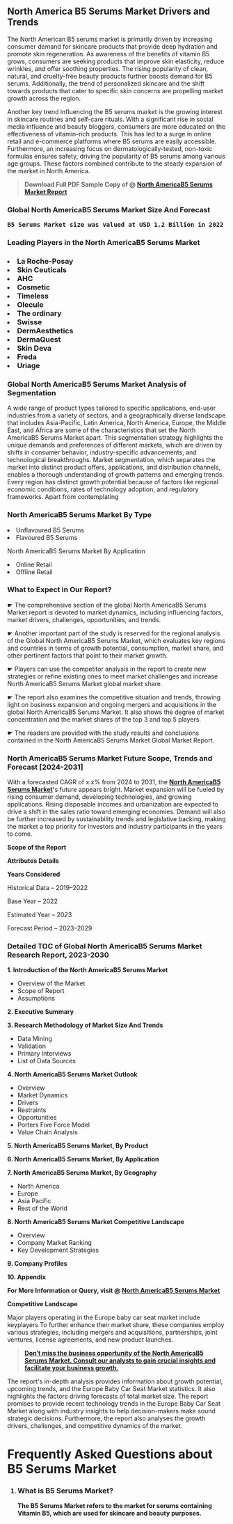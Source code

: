 <p> <h2>North America B5 Serums Market Drivers and Trends</h2><p>The North American B5 serums market is primarily driven by increasing consumer demand for skincare products that provide deep hydration and promote skin regeneration. As awareness of the benefits of vitamin B5 grows, consumers are seeking products that improve skin elasticity, reduce wrinkles, and offer soothing properties. The rising popularity of clean, natural, and cruelty-free beauty products further boosts demand for B5 serums. Additionally, the trend of personalized skincare and the shift towards products that cater to specific skin concerns are propelling market growth across the region.</p><p>Another key trend influencing the B5 serums market is the growing interest in skincare routines and self-care rituals. With a significant rise in social media influence and beauty bloggers, consumers are more educated on the effectiveness of vitamin-rich products. This has led to a surge in online retail and e-commerce platforms where B5 serums are easily accessible. Furthermore, an increasing focus on dermatologically-tested, non-toxic formulas ensures safety, driving the popularity of B5 serums among various age groups. These factors combined contribute to the steady expansion of the market in North America.</p></p><blockquote id="" class=""><strong>Download Full PDF Sample Copy of @&nbsp;<a href="https://www.verifiedmarketreports.com/download-sample/?rid=797162&utm_source=GitHub-Jan&utm_medium=285" target="_blank">North AmericaB5 Serums Market Report</a>&nbsp;&nbsp;</strong></blockquote><h3 id="" class=""><strong>Global&nbsp;North AmericaB5 Serums Market Size And Forecast</strong></h3><pre class="reader-text-block__code-block"><strong>B5 Serums Market size was valued at USD 1.2 Billion in 2022 and is projected to reach USD 2.5 Billion by 2030, growing at a CAGR of 10.5% from 2024 to 2030.</strong></pre><h3 id="" class="">Leading Players in the&nbsp;North AmericaB5 Serums Market</h3><h3 class=""></Li><Li>La Roche-Posay</Li><Li> Skin Ceuticals</Li><Li> AHC</Li><Li> Cosmetic</Li><Li> Timeless</Li><Li> Olecule</Li><Li> The ordinary</Li><Li> Swisse</Li><Li> DermAesthetics</Li><Li> DermaQuest</Li><Li> Skin Deva</Li><Li> Freda</Li><Li> Uriage</h3><h3 id="" class="">Global&nbsp;North AmericaB5 Serums Market Analysis of Segmentation</h3><p id="" class="">A wide range of product types tailored to specific applications, end-user industries from a variety of sectors, and a geographically diverse landscape that includes Asia-Pacific, Latin America, North America, Europe, the Middle East, and Africa are some of the characteristics that set the North AmericaB5 Serums Market apart. This segmentation strategy highlights the unique demands and preferences of different markets, which are driven by shifts in consumer behavior, industry-specific advancements, and technological breakthroughs. Market segmentation, which separates the market into distinct product offers, applications, and distribution channels, enables a thorough understanding of growth patterns and emerging trends. Every region has distinct growth potential because of factors like regional economic conditions, rates of technology adoption, and regulatory frameworks. Apart from contemplating</p><h3 id="" class="">North AmericaB5 Serums Market&nbsp;By Type</h3><p></Li><Li>Unflavoured B5 Serums</Li><Li> Flavoured B5 Serums</p><div class="" data-test-id=""><p>North AmericaB5 Serums Market&nbsp;By Application</p></div><p class=""></Li><Li>Online Retail</Li><Li> Offline Retail</p><div class="" data-test-id=""><h3><span class="">What to Expect in Our Report?</span></h3></div><div class="" data-test-id=""><p><span class="">☛ The comprehensive section of the global North AmericaB5 Serums Market report is devoted to market dynamics, including influencing factors, market drivers, challenges, opportunities, and trends.</span></p></div><div class="" data-test-id=""><p><span class="">☛ Another important part of the study is reserved for the regional analysis of the Global North AmericaB5 Serums Market, which evaluates key regions and countries in terms of growth potential, consumption, market share, and other pertinent factors that point to their market growth.</span></p></div><div class="" data-test-id=""><p><span class="">☛ Players can use the competitor analysis in the report to create new strategies or refine existing ones to meet market challenges and increase North AmericaB5 Serums Market global market share.</span></p></div><div class="" data-test-id=""><p><span class="">☛ The report also examines the competitive situation and trends, throwing light on business expansion and ongoing mergers and acquisitions in the global North AmericaB5 Serums Market. It also shows the degree of market concentration and the market shares of the top 3 and top 5 players.</span></p></div><div class="" data-test-id=""><p><span class="">☛ The readers are provided with the study results and conclusions contained in the North AmericaB5 Serums Market Global Market Report.</span></p></div><div class="" data-test-id=""><h3><span class="">North AmericaB5 Serums Market Future Scope, Trends and Forecast [2024-2031]</span></h3></div><div class="" data-test-id=""><p><span class="">With a forecasted CAGR of x.x% from 2024 to 2031, the <strong><a href="https://www.verifiedmarketreports.com/download-sample/?rid=797162&utm_source=GitHub-Jan&utm_medium=285" target="_blank">North AmericaB5 Serums Market</a>'</strong>s future appears bright. Market expansion will be fueled by rising consumer demand, developing technologies, and growing applications. Rising disposable incomes and urbanization are expected to drive a shift in the sales ratio toward emerging economies. Demand will also be further increased by sustainability trends and legislative backing, making the market a top priority for investors and industry participants in the years to come.</span></p><p id="ember66" class="ember-view reader-text-block__paragraph"><strong>Scope of the Report</strong></p><p id="ember67" class="ember-view reader-text-block__paragraph"><strong>Attributes Details</strong></p><p id="ember68" class="ember-view reader-text-block__paragraph"><strong>Years Considered</strong></p><p id="ember69" class="ember-view reader-text-block__paragraph">Historical Data &ndash; 2019&ndash;2022</p><p id="ember70" class="ember-view reader-text-block__paragraph">Base Year &ndash; 2022</p><p id="ember71" class="ember-view reader-text-block__paragraph">Estimated Year &ndash; 2023</p><p id="ember72" class="ember-view reader-text-block__paragraph">Forecast Period &ndash; 2023&ndash;2029</p></div><h3 id="" class="">Detailed TOC of Global North AmericaB5 Serums Market Research Report, 2023-2030</h3><p id="" class=""><strong>1. Introduction of the North AmericaB5 Serums Market</strong></p><ul><li>Overview of the Market</li><li>Scope of Report</li><li>Assumptions</li></ul><p id="" class=""><strong>2. Executive Summary</strong></p><p id="" class=""><strong>3. Research Methodology of Market Size And Trends</strong></p><ul><li>Data Mining</li><li>Validation</li><li>Primary Interviews</li><li>List of Data Sources</li></ul><p id="" class=""><strong>4. North AmericaB5 Serums Market Outlook</strong></p><ul><li>Overview</li><li>Market Dynamics</li><li>Drivers</li><li>Restraints</li><li>Opportunities</li><li>Porters Five Force Model</li><li>Value Chain Analysis</li></ul><p id="" class=""><strong>5. North AmericaB5 Serums Market, By Product</strong></p><p id="" class=""><strong>6. North AmericaB5 Serums Market, By Application</strong></p><p id="" class=""><strong>7. North AmericaB5 Serums Market, By Geography</strong></p><ul><li>North America</li><li>Europe</li><li>Asia Pacific</li><li>Rest of the World</li></ul><p id="" class=""><strong>8. North AmericaB5 Serums Market Competitive Landscape</strong></p><ul><li>Overview</li><li>Company Market Ranking</li><li>Key Development Strategies</li></ul><p id="" class=""><strong>9. Company Profiles</strong></p><p id="" class=""><strong>10. Appendix</strong></p><p><strong>For More Information or Query, visit&nbsp;@ <a href="https://www.verifiedmarketreports.com/product/b5-serums-market/" target="_blank">North AmericaB5 Serums Market</a></strong></p><p id="ember61" class="ember-view reader-text-block__paragraph"><strong>Competitive Landscape</strong></p><p id="ember62" class="ember-view reader-text-block__paragraph">Major players operating in the Europe baby car seat market include keyplayers To further enhance their market share, these companies employ various strategies, including mergers and acquisitions, partnerships, joint ventures, license agreements, and new product launches.</p><blockquote id="ember63" class="ember-view reader-text-block__blockquote"><strong><a href="https://www.verifiedmarketreports.com/download-sample/?rid=797162&utm_source=GitHub-Jan&utm_medium=285" target="_blank">Don&rsquo;t miss the business opportunity of the North AmericaB5 Serums Market. Consult our analysts to gain crucial insights and facilitate your business growth.</a></strong></blockquote><p id="ember64" class="ember-view reader-text-block__paragraph">The report's in-depth analysis provides information about growth potential, upcoming trends, and the Europe Baby Car Seat Market statistics. It also highlights the factors driving forecasts of total market size. The report promises to provide recent technology trends in the Europe Baby Car Seat Market along with industry insights to help decision-makers make sound strategic decisions. Furthermore, the report also analyses the growth drivers, challenges, and competitive dynamics of the market.</p><p class="ember-view reader-text-block__paragraph"><strong> <h1>Frequently Asked Questions about B5 Serums Market</h1> <ol> <li> <h3>What is B5 Serums Market?</h3> <p>The B5 Serums Market refers to the market for serums containing Vitamin B5, which are used for skincare and beauty purposes.</p> </li> <!-- Other FAQs and answers go here --> </ol></body></html></strong></p>
